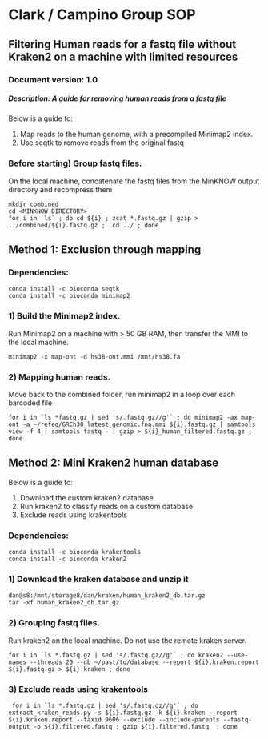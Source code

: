 # Clark / Campino Group SOP 
## Filtering Human reads for a fastq file without Kraken2 on a machine with limited resources
### Document version: 1.0
##### Description: A guide for removing human reads from a fastq file

Below is a guide to:
1) Map reads to the human genome, with a precompiled Minimap2 index.
2) Use seqtk to remove reads from the original fastq

### Before starting) Group fastq files.

On the local machine, concatenate  the fastq files from the MinKNOW output directory and recompress them
    
    mkdir combined
    cd <MINKNOW DIRECTORY>
    for i in `ls` ; do cd ${i} ; zcat *.fastq.gz | gzip > ../combined/${i}.fastq.gz ;  cd ../ ; done

## Method 1: Exclusion through mapping

### Dependencies:
    conda install -c bioconda seqtk
    conda install -c bioconda minimap2


### 1) Build the Minimap2 index.

Run Minimap2 on a machine with > 50 GB RAM, then transfer the MMI to the local machine.

    minimap2 -x map-ont -d hs38-ont.mmi /mnt/hs38.fa


### 2) Mapping human reads.

Move back to the combined folder, run minimap2 in a loop over each barcoded file
    
    for i in `ls *fastq.gz | sed 's/.fastq.gz//g'` ; do minimap2 -ax map-ont -a ~/refeq/GRCh38_latest_genomic.fna.mmi ${i}.fastq.gz | samtools view -f 4 | samtools fastq - | gzip > ${i}_human_filtered.fastq.gz ; done


## Method 2: Mini Kraken2 human database

Below is a guide to:
1) Download the custom kraken2 database
2) Run kraken2 to classify reads on a custom database
3) Exclude reads using krakentools 

### Dependencies:
    conda install -c bioconda krakentools
    conda install -c bioconda kraken2


### 1) Download the kraken database and unzip it
    
    dan@s8:/mnt/storage8/dan/kraken/human_kraken2_db.tar.gz
    tar -xf human_kraken2_db.tar.gz
    
### 2) Grouping fastq files.

Run kraken2 on the local machine. Do not use the remote kraken server.
    
    for i in `ls *.fastq.gz | sed 's/.fastq.gz//g'` ; do kraken2 --use-names --threads 20 --db ~/past/to/database --report ${i}.kraken.report ${i}.fastq.gz > ${i}.kraken ; done

### 3) Exclude reads using krakentools
     for i in `ls *.fastq.gz | sed 's/.fastq.gz//g'` ; do extract_kraken_reads.py -s ${i}.fastq.gz -k ${i}.kraken --report ${i}.kraken.report --taxid 9606 --exclude --include-parents --fastq-output -o ${i}.filtered.fastq ; gzip ${i}.filtered.fastq  ; done
    
    
    
